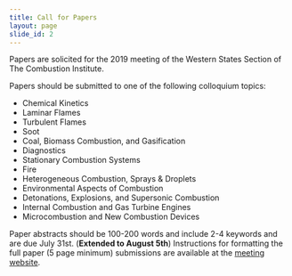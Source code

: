 ```yaml
---
title: Call for Papers
layout: page
slide_id: 2
---
```


Papers are solicited for the 2019 meeting of the Western States Section of The Combustion Institute.

Papers should be submitted to one of the following colloquium topics:

- Chemical Kinetics
- Laminar Flames
- Turbulent Flames
- Soot
- Coal, Biomass Combustion, and Gasification
- Diagnostics
- Stationary Combustion Systems
- Fire
- Heterogeneous Combustion, Sprays & Droplets
- Environmental Aspects of Combustion
- Detonations, Explosions, and Supersonic Combustion
- Internal Combustion and Gas Turbine Engines
- Microcombustion and New Combustion Devices

Paper abstracts should be 100-200 words and include 2-4 keywords and are due July 31st. (**Extended to August 5th**)
Instructions for formatting the full paper (5 page minimum) submissions are available at the [meeting website](./submission.html).
